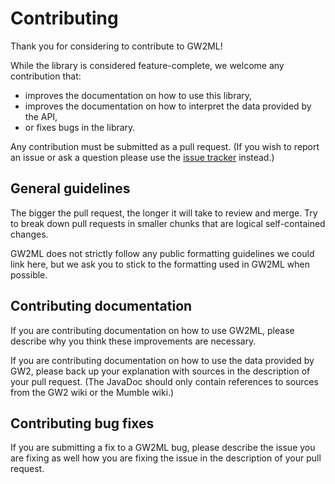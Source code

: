 # Contributing

Thank you for considering to contribute to GW2ML!

While the library is considered feature-complete, we welcome any contribution
that:
- improves the documentation on how to use this library,
- improves the documentation on how to interpret the data provided by the API,
- or fixes bugs in the library.

Any contribution must be submitted as a pull request. (If you wish to report an
issue or ask a question please use the [issue tracker](https://github.com/TheMrMilchmann/GW2ML/issues)
instead.)


## General guidelines

The bigger the pull request, the longer it will take to review and merge. Try to
break down pull requests in smaller chunks that are logical self-contained
changes.

GW2ML does not strictly follow any public formatting guidelines we could link
here, but we ask you to stick to the formatting used in GW2ML when possible.


## Contributing documentation

If you are contributing documentation on how to use GW2ML, please describe why
you think these improvements are necessary.

If you are contributing documentation on how to use the data provided by GW2,
please back up your explanation with sources in the description of your pull
request. (The JavaDoc should only contain references to sources from the GW2
wiki or the Mumble wiki.)


## Contributing bug fixes

If you are submitting a fix to a GW2ML bug, please describe the issue you are
fixing as well how you are fixing the issue in the description of your pull
request.